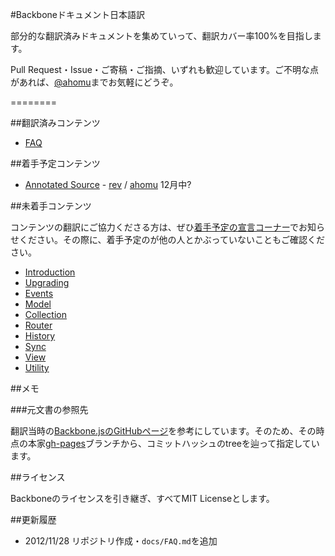 #Backboneドキュメント日本語訳

部分的な翻訳済みドキュメントを集めていって、翻訳カバー率100%を目指します。

Pull Request・Issue・ご寄稿・ご指摘、いずれも歓迎しています。ご不明な点があれば、[@ahomu](http://twitter.com/ahomu)までお気軽にどうぞ。

========

##翻訳済みコンテンツ

+  [FAQ](https://github.com/enja-oss/Backbone/blob/master/docs/FAQ.md)

##着手予定コンテンツ

+  [Annotated Source](http://backbonejs.org/docs/backbone.html) - [rev](https://github.com/documentcloud/backbone/blob/af721fbc83529e1ed73cc3a251391d0595b53968/backbone.js) / [ahomu](https://github.com/ahomu) 12月中?

##未着手コンテンツ

コンテンツの翻訳にご協力くださる方は、ぜひ[着手予定の宣言コーナー](https://github.com/enja-oss/Backbone/issues/1 "着手予定の宣言コーナー · Issue #1 · enja-oss/Backbone")でお知らせください。その際に、着手予定のが他の人とかぶっていないこともご確認ください。

+  [Introduction](http://backbonejs.org/#introduction)
+  [Upgrading](http://backbonejs.org/#upgrading)
+  [Events](http://backbonejs.org/#Events)
+  [Model](http://backbonejs.org/#Model)
+  [Collection](http://backbonejs.org/#Collection)
+  [Router](http://backbonejs.org/#Router)
+  [History](http://backbonejs.org/#History)
+  [Sync](http://backbonejs.org/#Sync)
+  [View](http://backbonejs.org/#View)
+  [Utility](http://backbonejs.org/#Utility)

##メモ

###元文書の参照先

翻訳当時の[Backbone.jsのGitHubページ](http://backbonejs.org/)を参考にしています。そのため、その時点の本家[gh-pages](https://github.com/documentcloud/backbone/tree/gh-pages)ブランチから、コミットハッシュのtreeを辿って指定しています。

##ライセンス

Backboneのライセンスを引き継ぎ、すべてMIT Licenseとします。

##更新履歴

+  2012/11/28 リポジトリ作成・`docs/FAQ.md`を追加
